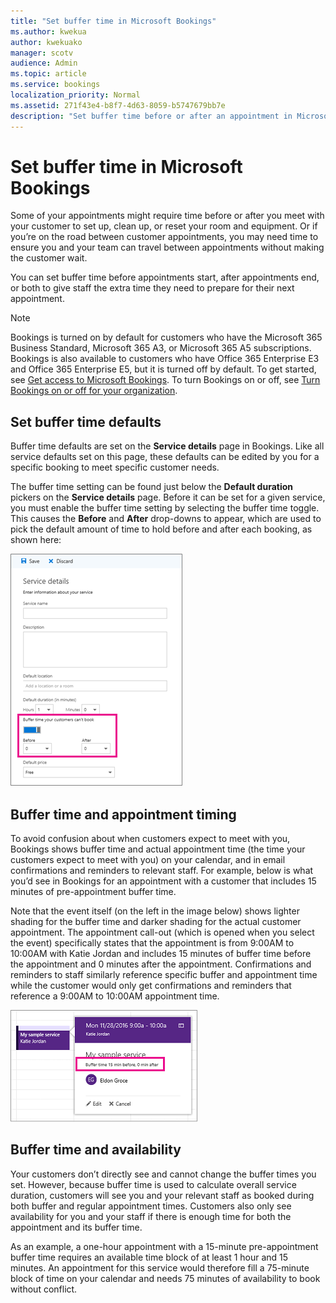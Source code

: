 ```yaml
---
title: "Set buffer time in Microsoft Bookings"
ms.author: kwekua
author: kwekuako
manager: scotv
audience: Admin
ms.topic: article
ms.service: bookings
localization_priority: Normal
ms.assetid: 271f43e4-b8f7-4d63-8059-b5747679bb7e
description: "Set buffer time before or after an appointment in Microsoft Bookings to allow time for cleaning up or resetting equipment."
---
```


# Set buffer time in Microsoft Bookings

Some of your appointments might require time before or after you meet with your customer to set up, clean up, or reset your room and equipment. Or if you’re on the road between customer appointments, you may need time to ensure you and your team can travel between appointments without making the customer wait.

You can set buffer time before appointments start, after appointments end, or both to give staff the extra time they need to prepare for their next appointment.

> [!NOTE]
> Bookings is turned on by default for customers who have the Microsoft 365 Business Standard, Microsoft 365 A3, or Microsoft 365 A5 subscriptions. Bookings is also available to customers who have Office 365 Enterprise E3 and Office 365 Enterprise E5, but it is turned off by default. To get started, see [Get access to Microsoft Bookings](get-access.md). To turn Bookings on or off, see [Turn Bookings on or off for your organization](turn-bookings-on-or-off.md).

## Set buffer time defaults

Buffer time defaults are set on the **Service details** page in Bookings. Like all service defaults set on this page, these defaults can be edited by you for a specific booking to meet specific customer needs.

The buffer time setting can be found just below the **Default duration** pickers on the **Service details** page. Before it can be set for a given service, you must enable the buffer time setting by selecting the buffer time toggle. This causes the **Before** and **After** drop-downs to appear, which are used to pick the default amount of time to hold before and after each booking, as shown here:

   ![Image of Bookings with buffer time enabled](../media/bookings-buffertime.png)

## Buffer time and appointment timing

To avoid confusion about when customers expect to meet with you, Bookings shows buffer time and actual appointment time (the time your customers expect to meet with you) on your calendar, and in email confirmations and reminders to relevant staff. For example, below is what you’d see in Bookings for an appointment with a customer that includes 15 minutes of pre-appointment buffer time.

Note that the event itself (on the left in the image below) shows lighter shading for the buffer time and darker shading for the actual customer appointment. The appointment call-out (which is opened when you select the event) specifically states that the appointment is from 9:00AM to 10:00AM with Katie Jordan and includes 15 minutes of buffer time before the appointment and 0 minutes after the appointment. Confirmations and reminders to staff similarly reference specific buffer and appointment time while the customer would only get confirmations and reminders that reference a 9:00AM to 10:00AM appointment time.

   ![Image of Bookings appointment call-out with buffer time showing](../media/bookings-buffertime-callout.png)

## Buffer time and availability

Your customers don’t directly see and cannot change the buffer times you set. However, because buffer time is used to calculate overall service duration, customers will see you and your relevant staff as booked during both buffer and regular appointment times. Customers also only see availability for you and your staff if there is enough time for both the appointment and its buffer time.

As an example, a one-hour appointment with a 15-minute pre-appointment buffer time requires an available time block of at least 1 hour and 15 minutes. An appointment for this service would therefore fill a 75-minute block of time on your calendar and needs 75 minutes of availability to book without conflict.
